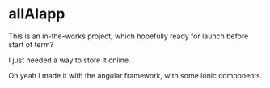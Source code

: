 # allAIapp

This is an in-the-works project, which hopefully ready for launch before start of term?

I just needed a way to store it online.

Oh yeah I made it with the angular framework, with some ionic components.

